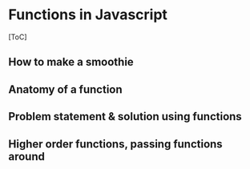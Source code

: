 # Functions in Javascript

[ToC]

## How to make a smoothie

## Anatomy of a function

## Problem statement & solution using functions

## Higher order functions, passing functions around 
